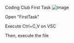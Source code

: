 Coding Club
First Task
![image](https://user-images.githubusercontent.com/128781613/228310848-0336a173-c982-42fd-8d66-275820aca23d.png)
<p>Open "FirstTask"</p>
<p>Execute Ctrl+C,V on VSC </p>
<p>Then, execute the file</p>
